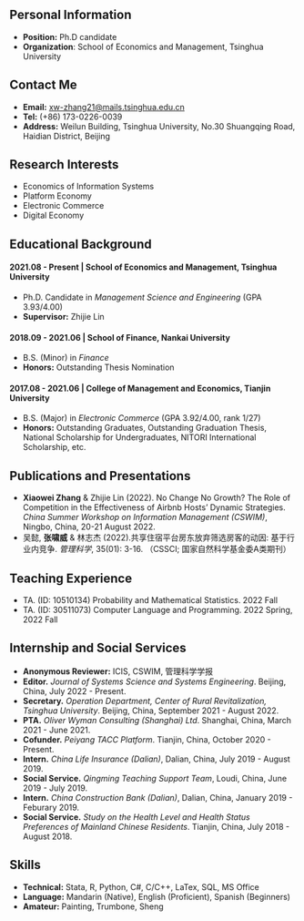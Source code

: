 ## Personal Information
- **Position:** Ph.D candidate
- **Organization**: School of Economics and Management, Tsinghua University

## Contact Me
- **Email:** xw-zhang21@mails.tsinghua.edu.cn
- **Tel:** (+86) 173-0226-0039
- **Address:** Weilun Building, Tsinghua University, No.30 Shuangqing Road, Haidian District, Beijing

## Research Interests
- Economics of Information Systems
- Platform Economy
- Electronic Commerce
- Digital Economy

## Educational Background
#### 2021.08 - Present | School of Economics and Management, Tsinghua University
- Ph.D. Candidate in *Management Science and Engineering* (GPA 3.93/4.00)
- **Supervisor:** Zhijie Lin

#### 2018.09 - 2021.06 | School of Finance, Nankai University
- B.S. (Minor) in *Finance*
- **Honors:** Outstanding Thesis Nomination

#### 2017.08 - 2021.06 | College of Management and Economics, Tianjin University
- B.S. (Major) in *Electronic Commerce* (GPA 3.92/4.00, rank 1/27)
- **Honors:** Outstanding Graduates, Outstanding Graduation Thesis, National Scholarship for Undergraduates, NITORI International Scholarship, etc.

## Publications and Presentations
- **Xiaowei Zhang** & Zhijie Lin (2022). No Change No Growth? The Role of Competition in the Effectiveness of Airbnb Hosts’ Dynamic Strategies. *China Summer Workshop on
Information Management (CSWIM)*, Ningbo, China, 20-21 August 2022.
- 吴懿, **张啸威** & 林志杰 (2022).共享住宿平台房东放弃筛选房客的动因: 基于行业内竞争. *管理科学*, 35(01): 3-16. （CSSCI; 国家自然科学基金委A类期刊）

## Teaching Experience
- TA. (ID: 10510134) Probability and Mathematical Statistics. 2022 Fall
- TA. (ID: 30511073) Computer Language and Programming. 2022 Spring, 2022 Fall

## Internship and Social Services
- **Anonymous Reviewer:** ICIS, CSWIM, 管理科学学报
- **Editor.** *Journal of Systems Science and Systems Engineering*. Beijing, China, July 2022 - Present.
- **Secretary.** *Operation Department, Center of Rural Revitalization, Tsinghua University*. Beijing, China, September 2021 - August 2022.
- **PTA.** *Oliver Wyman Consulting (Shanghai) Ltd*. Shanghai, China, March 2021 - June 2021.
- **Cofunder.** *Peiyang TACC Platform*. Tianjin, China, October 2020 - Present.
- **Intern.** *China Life Insurance (Dalian)*, Dalian, China, July 2019 - August 2019.
- **Social Service.** *Qingming Teaching Support Team*, Loudi, China, June 2019 - July 2019.
- **Intern.** *China Construction Bank (Dalian)*, Dalian, China, January 2019 - Feburary 2019.
- **Social Service.** *Study on the Health Level and Health Status Preferences of Mainland Chinese Residents*. Tianjin, China, July 2018 - August 2018.

## Skills
- **Technical:** Stata, R, Python, C#, C/C++, LaTex, SQL, MS Office
- **Language:** Mandarin (Native), English (Proficient), Spanish (Beginners)
- **Amateur:** Painting, Trumbone, Sheng

